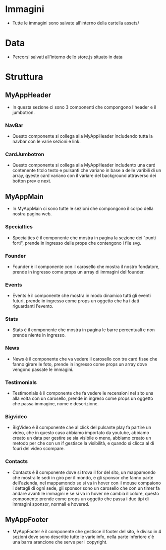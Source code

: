 # Immagini
- Tutte le immagini sono salvate all'interno della cartella assets/

# Data
- Percorsi salvati all'interno dello store.js situato in data

# Struttura

## MyAppHeader
- In questa sezione ci sono 3 componenti che compongono l'header e il jumbotron.
### NavBar
- Questo componente si collega alla MyAppHeader includendo tutta la navbar con le varie sezioni e link.
### CardJumbotron
- Questo componente si collega alla MyAppHeader includento una card contenente titolo testo e pulsanti che variano in base a delle varibili di un array, qyeste card variano con il variare del background attraverso dei botton prev e next.
## MyAppMain
- In MyAppMain ci sono tutte le sezioni che compongono il corpo della nostra pagina web.
### Specialties
- Specialties è il componente che mostra in pagina la sezione dei "punti forti",
prende in ingresso delle props che contengono i file svg.
### Founder
- Founder è il componente con il carosello che mostra il nostro fondatore, prende in ingresso come props un array di immagini del founder.
### Events
- Events è il componente che mostra in modo dinamico tutti gli eventi futuri, prende in ingresso come props un oggetto che ha i dati riguardanti l'evento.
### Stats
- Stats è il componente che mostra in pagina le barre percentuali e non prende niente in ingresso.
### News
- News è il componente che va vedere il carosello con tre card fisse che fanno girare le foto, prende in ingresso come props un array dove vengono passate le immagini.
### Testimonials
- Testimonials è il componente che fa vedere le recensioni nel sito una alla volta con un carosello, prende in ingreso come props un oggetto che passa immagine, nome e descrizione.
### Bigvideo
- BigVideo è il componente che al click del pulsante play fa partire un video, che in questo caso abbiamo importato da youtube, abbiamo creato un data per gestire se sia visibile o meno, abbiamo creato un metodo per che con un if gestisce la visibilità, e quando si clicca al di fouri del video scompare.
### Contacts
- Contacts è il componente dove si trova il for del sito, un mappamondo che mostra le sedi in giro per il mondo, e gli sponsor che fanno parte dell'azienda, nel mappamondo se si va in hover con il mouse compaiono i dettagli di ogni sede, gli sponsor sono un carosello che con un timer fa andare avanti le immagini e se si va in hover ne cambia il colore, questo componente prende come props un oggetto che passa i due tipi di immagini sponsor, normali e hovered.
## MyAppFooter
- MyAppFooter è il componente che gestisce il footer del sito, è diviso in 4 sezioni dove sono descritte tutte le varie info, nella parte inferiore c'è una barra arancione che serve per i copyright.